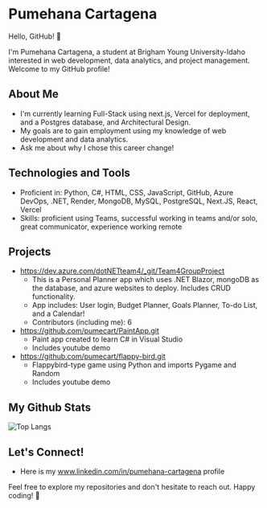 # Pumehana Cartagena

Hello, GitHub! 👋

I'm Pumehana Cartagena, a student at Brigham Young University-Idaho interested in web development, data analytics, and project management. Welcome to my GitHub profile!

## About Me

- I'm currently learning Full-Stack using next.js, Vercel for deployment, and a Postgres database, and Architectural Design.
- My goals are to gain employment using my knowledge of web development and data analytics.
- Ask me about why I chose this career change!

## Technologies and Tools

- Proficient in: Python, C#, HTML, CSS, JavaScript, GitHub, Azure DevOps, .NET, Render, MongoDB, MySQL, PostgreSQL, Next.JS, React, Vercel
- Skills: proficient using Teams, successful working in teams and/or solo, great communicator, experience working remote

## Projects

- https://dev.azure.com/dotNETteam4/_git/Team4GroupProject
  - This is a Personal Planner app which uses .NET Blazor, mongoDB as the database, and azure websites to deploy.  Includes CRUD functionality.
  - App includes: User login, Budget Planner, Goals Planner, To-do List, and a Calendar!
  - Contributors (including me): 6
- https://github.com/pumecart/PaintApp.git
  - Paint app created to learn C# in Visual Studio
  - Includes youtube demo
- https://github.com/pumecart/flappy-bird.git
  - Flappybird-type game using Python and imports Pygame and Random
  - Includes youtube demo
 
## My Github Stats

![Top Langs](https://github-readme-stats.vercel.app/api/top-langs/?username=pumecart&hide=javascript,css,scss,html&theme=tokyonight)


## Let's Connect!

- Here is my www.linkedin.com/in/pumehana-cartagena profile

Feel free to explore my repositories and don't hesitate to reach out. Happy coding! 🚀

